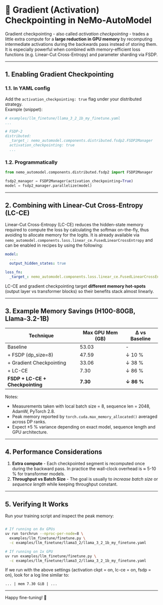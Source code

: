 # 🚀 Gradient (Activation) Checkpointing in NeMo-AutoModel

Gradient checkpointing - also called _activation checkpointing_ - trades a little extra compute for a **large reduction in GPU memory** by recomputing intermediate activations during the backwards pass instead of storing them.  
It is especially powerful when combined with memory-efficient loss functions (e.g. Linear-Cut Cross-Entropy) and parameter sharding via FSDP.

---

## 1. Enabling Gradient Checkpointing

### 1.1. In YAML config
Add the `activation_checkpointing: true` flag under your distributed strategy.  
Example (snippet):

```yaml
# examples/llm_finetune/llama_3_2_1b_my_finetune.yaml
...

# FSDP-2
distributed:
  _target_: nemo_automodel.components.distributed.fsdp2.FSDP2Manager
  activation_checkpointing: true
  ...
```

### 1.2. Programmatically
```python
from nemo_automodel.components.distributed.fsdp2 import FSDP2Manager

fsdp2_manager = FSDP2Manager(activation_checkpointing=True)
model = fsdp2_manager.parallelize(model)
```

---

## 2. Combining with Linear-Cut Cross-Entropy (LC-CE)

Linear-Cut Cross-Entropy (LC-CE) reduces the hidden-state memory required to compute the loss by calculating the softmax on-the-fly, thus avoiding to allocate memory for the logits.
It is already available via `nemo_automodel.components.loss.linear_ce.FusedLinearCrossEntropy` and can be enabled in recipes by using the following:

```yaml
model:
  ...
  output_hidden_states: true

loss_fn:
  _target_: nemo_automodel.components.loss.linear_ce.FusedLinearCrossEntropy
```

LC-CE and gradient checkpointing target **different memory hot-spots** (output layer vs transformer blocks) so their benefits stack almost linearly.

---

## 3. Example Memory Savings (H100-80GB, Llama-3.2-1B)
| Technique | Max GPU Mem (GB) | Δ vs Baseline |
|-----------|-----------------|---------------|
| Baseline | 53.03 | - |
| + FSDP (dp_size=8) | 47.59 | ↓ 10 % |
| + Gradient Checkpointing | 33.06 | ↓ 38 % |
| + LC-CE | 7.30 | ↓ 86 % |
| **FSDP + LC-CE + Checkpointing** | **7.30** | **↓ 86 %** |

Notes:
* Measurements taken with local batch size = 8, sequence len = 2048, AdamW, PyTorch 2.8.
* Peak memory reported by `torch.cuda.max_memory_allocated()` averaged across DP ranks.
* Expect ±5 % variance depending on exact model, sequence length and GPU architecture.

---

## 4. Performance Considerations
1. **Extra compute** - Each checkpointed segment is recomputed once during the backward pass. In practice the wall-clock overhead is ≈ 5-10 % for transformer models.
2. **Throughput vs Batch Size** - The goal is usually to _increase batch size_ or _sequence length_ while keeping throughput constant.

---

## 5. Verifying It Works
Run your training script and inspect the peak memory:
```bash

# If running on 8x GPUs
uv run torchrun --nproc-per-node=8 \
  examples/llm_finetune/finetune.py \
  -c examples/llm_finetune/llama3_2/llama_3_2_1b_my_finetune.yaml

# If running on 1x GPU
uv run examples/llm_finetune/finetune.py \
  -c examples/llm_finetune/llama3_2/llama_3_2_1b_my_finetune.yaml
```
If we run with the above settings (activation ckpt = on, lc-ce = on, fsdp = on), look for a log line similar to:
```
... | mem 7.30 GiB | ...
```

---

Happy fine-tuning! 🌟 